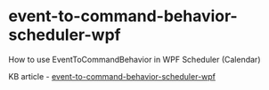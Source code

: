 # event-to-command-behavior-scheduler-wpf
How to use EventToCommandBehavior in WPF Scheduler (Calendar)

KB article - [event-to-command-behavior-scheduler-wpf](https://www.syncfusion.com/kb/12656/how-to-use-eventtocommandbehavior-in-wpf-scheduler-calendar)
